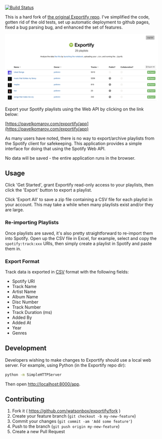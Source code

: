 [![Build Status](http://img.shields.io/travis/pavelkomarov/exportify.svg?style=flat)](https://travis-ci.org/pavelkomarov/exportify)

This is a hard fork of [the original Exportify repo](https://github.com/watsonbox/exportify). I've simplified the code, gotten rid of the old tests, set up automatic deployment to github pages, fixed a bug parsing bug, and enhanced the set of features. 

<a href="https://pavelkomarov.com/exportify/app"><img src="screenshot.png"/></a>

Export your Spotify playlists using the Web API by clicking on the link below:

[https://pavelkomarov.com/exportify/app](https://pavelkomarov.com/exportify/app)

As many users have noted, there is no way to export/archive playlists from the Spotify client for safekeeping. This application provides a simple interface for doing that using the Spotify Web API.

No data will be saved - the entire application runs in the browser.

## Usage

Click 'Get Started', grant Exportify read-only access to your playlists, then click the 'Export' button to export a playlist.

Click 'Export All' to save a zip file containing a CSV file for each playlist in your account. This may take a while when many playlists exist and/or they are large.

### Re-importing Playlists

Once playlists are saved, it's also pretty straightforward to re-import them into Spotify. Open up the CSV file in Excel, for example, select and copy the `spotify:track:xxx` URIs, then simply create a playlist in Spotify and paste them in.

### Export Format

Track data is exported in [CSV](http://en.wikipedia.org/wiki/Comma-separated_values) format with the following fields:

- Spotify URI
- Track Name
- Artist Name
- Album Name
- Disc Number
- Track Number
- Track Duration (ms)
- Added By
- Added At
- Year
- Genres

## Development

Developers wishing to make changes to Exportify should use a local web server. For example, using Python (in the Exportify repo dir):

```bash
python -m SimpleHTTPServer
```

Then open [http://localhost:8000/app](http://localhost:8000/app).

## Contributing

1. Fork it ( https://github.com/watsonbox/exportify/fork )
2. Create your feature branch (`git checkout -b my-new-feature`)
3. Commit your changes (`git commit -am 'Add some feature'`)
4. Push to the branch (`git push origin my-new-feature`)
5. Create a new Pull Request
